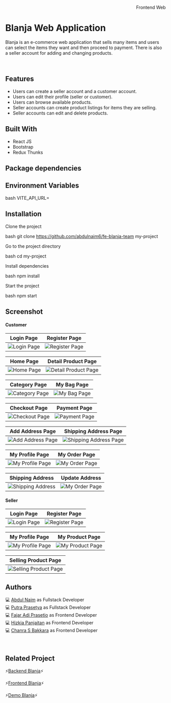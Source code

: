<p align="right">Frontend Web</p> 

# Blanja Web Application

Blanja is an e-commerce web application that sells many items and users can select the items they want and then proceed to payment. There is also a seller account for adding and changing products.

<br />

## Features

- Users can create a seller account and a customer account.
- Users can edit their profile (seller or customer).
- Users can browse available products.
- Seller accounts can create product listings for items they are selling.
- Seller accounts can edit and delete products.

## Built With

- React JS
- Bootstrap
- Redux Thunks

## Package dependencies



## Environment Variables

bash
VITE_API_URL=


## Installation

Clone the project

bash
  git clone https://github.com/abdulnaim6/fe-blanja-team my-project


Go to the project directory

bash
  cd my-project


Install dependencies

bash
  npm install


Start the project

bash
  npm start


## Screenshot
#### Customer
| Login Page | Register Page |
|------------|---------------|
|![Login Page](https://drive.google.com/uc?export=view&id=1eiQuOABZAMQ213WafY4XoZzx_nyBq6Cp) | ![Register Page](https://drive.google.com/uc?export=view&id=1RvsZS7xWl74lmXqmjN1NfyXXdmDHtWHc)|  

| Home Page | Detail Product Page |
|------------|---------------|
|![Home Page](https://drive.google.com/uc?export=view&id=17N6Yk9cKPEPTYYasxQX4z6ISEWElhBSa) | ![Detail Product Page](https://drive.google.com/uc?export=view&id=1WMJkjM20mCEjxbCvd1CPq7FDzn8vZ8af)|  

| Category Page | My Bag Page |
|------------|---------------|
|![Category Page](https://drive.google.com/uc?export=view&id=1gU6zuYqOFSZMwIfxi9dwc0cUrpwYA_ws) | ![My Bag Page](https://drive.google.com/uc?export=view&id=1qwKPj3W71V_xGWRaN1YVShZPVeB_c8MD)|  

| Checkout Page | Payment Page |
|------------|------------|
|![Checkout Page](https://drive.google.com/uc?export=view&id=1VpTYxDB6Dz8NoX2bOmnjtxchwkmJ97ys) | ![Payment Page](https://drive.google.com/uc?export=view&id=1l7l72KYyVfl_ccCToCUO56MSClQr_PcT) | 

| Add Address Page | Shipping Address Page |
|------------|---------------|
|![Add Address Page](https://drive.google.com/uc?export=view&id=1jIDa4zpcav0TgF4L8wn2z17ImaqXAbkD) | ![Shipping Address Page](https://drive.google.com/uc?export=view&id=1fG7DzduYFwTYNjI8T8AIp30lylTU1T8X)|  

| My Profile Page | My Order Page |
|------------|---------------|
|![My Profile Page](https://drive.google.com/uc?export=view&id=1Tf1Jh2D0R5i55DuxFxUR_KoXy3OUJTOh) | ![My Order Page](https://drive.google.com/uc?export=view&id=1Fqy0An5JPlkrzAW-mPtV7vJUGq-DkC74)|  

| Shipping Address | Update Address |
|------------|---------------|
|![Shipping Address](https://drive.google.com/uc?export=view&id=16S0sI0kwoZIrJSyP5KAG5yOeysY1LEWx) | ![My Order Page](https://drive.google.com/uc?export=view&id=14Eop6h6gtPGkVj3lgWZtJL4kHXgpdnOx)|

#### Seller
| Login Page | Register Page |
|------------|---------------|
|![Login Page](https://drive.google.com/uc?export=view&id=1_lfIL7wL60-niwHCBmanrlT5tIWDHuJI) | ![Register Page](https://drive.google.com/uc?export=view&id=1wXUDa9x09lqLFbdVkYgokkBhdYHIkwTJ)|  

| My Profile Page | My Product Page |
|------------|---------------|
|![My Profile Page](https://drive.google.com/uc?export=view&id=1HSD6lf9JHVYDEGYVbfkSStG_3X4ynOP1) | ![My Product Page](https://drive.google.com/uc?export=view&id=1FvBGin5cRIw0izkbzvg1B4ekbQHfAAsM)|  

| Selling Product Page |
|------------|
|![Selling Product Page](https://drive.google.com/uc?export=view&id=1le2MZkf-zvK5mQ47o02ur-xbT5rmqufe) |  

## Authors

💻 [Abdul Naim](https://github.com/abdulnaim6) as Fullstack Developer <br/>
💻 [Putra Prasetya](https://github.com/putrapr) as Fullstack Developer <br/>
💻 [Fajar Adi Prasetio](https://github.com/FajarAdi25) as Frontend Developer <br/>
💻 [Hizkia Panjaitan](https://github.com/HizkiaP) as Frontend Developer <br/>
💻 [Chanra S Bakkara](https://github.com/ChanraSB) as Frontend Developer <br/>

<br />

## Related Project

⚡[Backend Blanja](https://github.com/HizkiaP/be-blanja-team)⚡

⚡[Frontend Blanja](https://github.com/HizkiaP/fe-blanja-team)⚡

⚡[Demo Blanja](https://fe-blanja-team.vercel.app/)⚡

